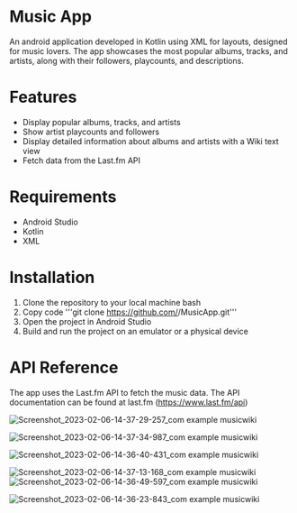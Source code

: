 # Music App
An android application developed in Kotlin using XML for layouts, designed for music lovers. The app showcases the most popular albums, tracks, and artists, along with their followers, playcounts, and descriptions.

# Features
- Display popular albums, tracks, and artists
- Show artist playcounts and followers
- Display detailed information about albums and artists with a Wiki text view
- Fetch data from the Last.fm API

# Requirements
* Android Studio
* Kotlin
* XML

# Installation
1. Clone the repository to your local machine
bash
2. Copy code
'''git clone https://github.com/<username>/MusicApp.git'''
3. Open the project in Android Studio
4. Build and run the project on an emulator or a physical device

# API Reference
The app uses the Last.fm API to fetch the music data.
The API documentation can be found at last.fm (https://www.last.fm/api)


![Screenshot_2023-02-06-14-37-29-257_com example musicwiki](https://user-images.githubusercontent.com/90234695/216931822-3f2cba99-7ba2-4340-85ba-f2e38576e182.png)

![Screenshot_2023-02-06-14-37-34-987_com example musicwiki](https://user-images.githubusercontent.com/90234695/216931816-f4e6cb8e-e2bb-46ad-99bf-bbfdc6a12cd3.png)

![Screenshot_2023-02-06-14-36-40-431_com example musicwiki](https://user-images.githubusercontent.com/90234695/216931838-41774cf9-5c31-4e52-aad3-4d38ba3edfa7.png)

![Screenshot_2023-02-06-14-37-13-168_com example musicwiki](https://user-images.githubusercontent.com/90234695/216931827-1a8e5374-03eb-411f-bc9a-dcebebafe156.png)
![Screenshot_2023-02-06-14-36-49-597_com example musicwiki](https://user-images.githubusercontent.com/90234695/216931834-f4829255-3a6c-464e-88b6-3d33fec4d217.png)

![Screenshot_2023-02-06-14-36-23-843_com example musicwiki](https://user-images.githubusercontent.com/90234695/216931842-01e8e7e2-720b-47ff-abe3-440a2dba91b6.png)

